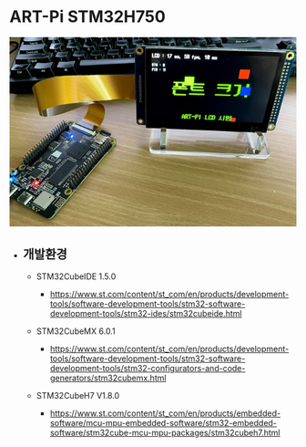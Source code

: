 # ART-Pi STM32H750

![ex_screenshot](./assets/board.jpg)

* ## 개발환경 
  * STM32CubeIDE 1.5.0
    * https://www.st.com/content/st_com/en/products/development-tools/software-development-tools/stm32-software-development-tools/stm32-ides/stm32cubeide.html
  
  * STM32CubeMX 6.0.1
    * https://www.st.com/content/st_com/en/products/development-tools/software-development-tools/stm32-software-development-tools/stm32-configurators-and-code-generators/stm32cubemx.html
    
  * STM32CubeH7 V1.8.0
    * https://www.st.com/content/st_com/en/products/embedded-software/mcu-mpu-embedded-software/stm32-embedded-software/stm32cube-mcu-mpu-packages/stm32cubeh7.html
